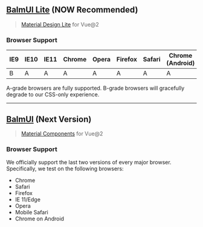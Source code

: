 ## [BalmUI Lite](http://mdl.balmjs.com/) (NOW Recommended)

> [Material Design Lite](http://getmdl.io/) for Vue@2

### Browser Support

| IE9 | IE10 | IE11 | Chrome | Opera | Firefox | Safari | Chrome (Android) | Mobile Safari |
| --- | ---- | ---- | ------ | ----- | ------- | ------ | ---------------- | ------------- |
| B   | A    | A    | A      | A     | A       | A      | A                | A             |

A-grade browsers are fully supported. B-grade browsers will gracefully degrade to our CSS-only experience.

---

## [BalmUI](http://material.balmjs.com/) (Next Version)

> [Material Components](https://material.io/components/) for Vue@2

### Browser Support

We officially support the last two versions of every major browser. Specifically, we test on the following browsers:

* Chrome
* Safari
* Firefox
* IE 11/Edge
* Opera
* Mobile Safari
* Chrome on Android
